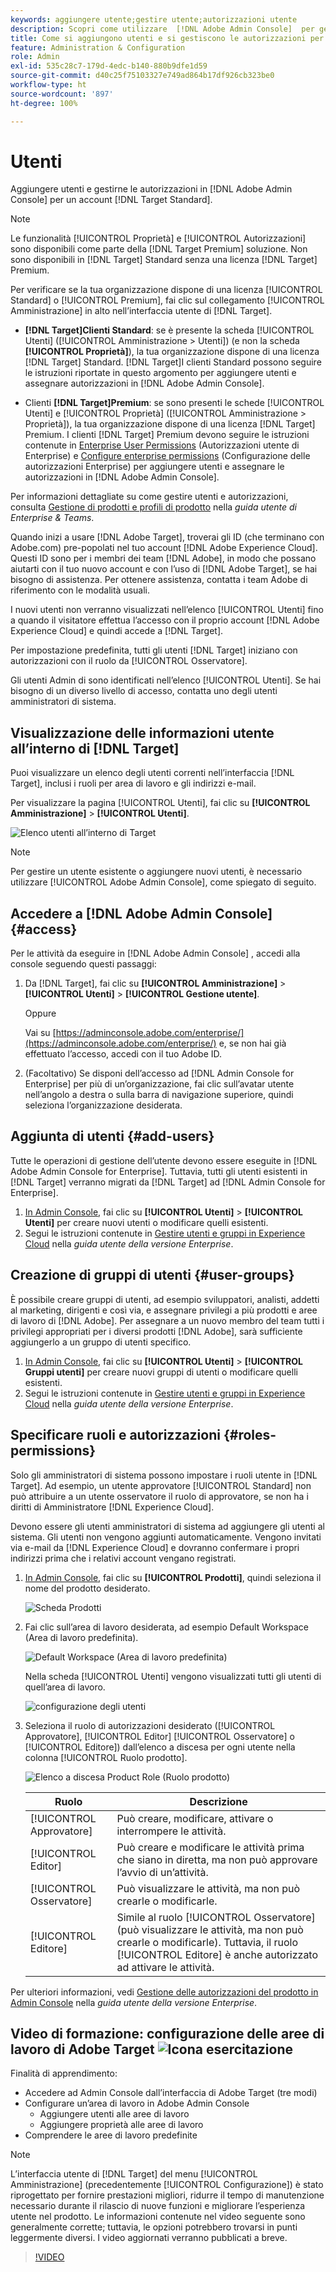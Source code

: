 ```yaml
---
keywords: aggiungere utente;gestire utente;autorizzazioni utente
description: Scopri come utilizzare  [!DNL Adobe Admin Console]  per gestire gli utenti e le autorizzazioni e i diritti di questi in  [!DNL Adobe Target Standard].
title: Come si aggiungono utenti e si gestiscono le autorizzazioni per un account  [!DNL Target Standard] ?
feature: Administration & Configuration
role: Admin
exl-id: 535c28c7-179d-4edc-b140-880b9dfe1d59
source-git-commit: d40c25f75103327e749ad864b17df926cb323be0
workflow-type: ht
source-wordcount: '897'
ht-degree: 100%

---
```


# Utenti

Aggiungere utenti e gestirne le autorizzazioni in [!DNL Adobe Admin Console] per un account [!DNL Target Standard].

>[!NOTE]
>
>Le funzionalità [!UICONTROL Proprietà] e [!UICONTROL Autorizzazioni] sono disponibili come parte della [!DNL Target Premium] soluzione. Non sono disponibili in [!DNL Target] Standard senza una licenza [!DNL Target] Premium.
>
>Per verificare se la tua organizzazione dispone di una licenza [!UICONTROL Standard] o [!UICONTROL Premium], fai clic sul collegamento [!UICONTROL Amministrazione] in alto nell’interfaccia utente di [!DNL Target].
>
>* **[!DNL Target]Clienti Standard**: se è presente la scheda [!UICONTROL Utenti] ([!UICONTROL Amministrazione > Utenti]) (e non la scheda **[!UICONTROL Proprietà]**), la tua organizzazione dispone di una licenza [!DNL Target] Standard.  [!DNL Target]I clienti Standard possono seguire le istruzioni riportate in questo argomento per aggiungere utenti e assegnare autorizzazioni in [!DNL Adobe Admin Console].
>
>* Clienti **[!DNL Target]Premium**: se sono presenti le schede [!UICONTROL Utenti] e [!UICONTROL Proprietà] ([!UICONTROL Amministrazione > Proprietà]), la tua organizzazione dispone di una licenza [!DNL Target] Premium. I clienti [!DNL Target] Premium devono seguire le istruzioni contenute in [Enterprise User Permissions](/help/main/administrating-target/c-user-management/property-channel/property-channel.md) (Autorizzazioni utente di Enterprise) e [Configure enterprise permissions](/help/main/administrating-target/c-user-management/property-channel/properties-overview.md) (Configurazione delle autorizzazioni Enterprise) per aggiungere utenti e assegnare le autorizzazioni in [!DNL Adobe Admin Console].
>
>Per informazioni dettagliate su come gestire utenti e autorizzazioni, consulta [Gestione di prodotti e profili di prodotto](https://helpx.adobe.com/it/enterprise/using/manage-products-and-profiles.html) nella *guida utente di Enterprise &amp; Teams*.

Quando inizi a usare [!DNL Adobe Target], troverai gli ID (che terminano con Adobe.com) pre-popolati nel tuo account [!DNL Adobe Experience Cloud]. Questi ID sono per i membri dei team [!DNL Adobe], in modo che possano aiutarti con il tuo nuovo account e con l’uso di [!DNL Adobe Target], se hai bisogno di assistenza. Per ottenere assistenza, contatta i team Adobe di riferimento con le modalità usuali.

I nuovi utenti non verranno visualizzati nell’elenco [!UICONTROL Utenti] fino a quando il visitatore effettua l’accesso con il proprio account [!DNL Adobe Experience Cloud] e quindi accede a [!DNL Target].

Per impostazione predefinita, tutti gli utenti [!DNL Target] iniziano con autorizzazioni con il ruolo da [!UICONTROL Osservatore].

Gli utenti Admin di sono identificati nell’elenco [!UICONTROL Utenti]. Se hai bisogno di un diverso livello di accesso, contatta uno degli utenti amministratori di sistema.

## Visualizzazione delle informazioni utente all’interno di [!DNL Target]

Puoi visualizzare un elenco degli utenti correnti nell’interfaccia [!DNL Target], inclusi i ruoli per area di lavoro e gli indirizzi e-mail.

Per visualizzare la pagina [!UICONTROL Utenti], fai clic su **[!UICONTROL Amministrazione]** > **[!UICONTROL Utenti]**.

![Elenco utenti all’interno di Target](/help/main/administrating-target/c-user-management/c-user-management/assets/user-list-target.png)

>[!NOTE]
>
>Per gestire un utente esistente o aggiungere nuovi utenti, è necessario utilizzare [!UICONTROL Adobe Admin Console], come spiegato di seguito.

## Accedere a [!DNL Adobe Admin Console] {#access}

Per le attività da eseguire in [!DNL Adobe Admin Console] , accedi alla console seguendo questi passaggi:

1. Da [!DNL Target], fai clic su **[!UICONTROL Amministrazione]** > **[!UICONTROL Utenti]** > **[!UICONTROL Gestione utente]**.

   Oppure

   Vai su [https://adminconsole.adobe.com/enterprise/](https://adminconsole.adobe.com/enterprise/) e, se non hai già effettuato l’accesso, accedi con il tuo Adobe ID.

1. (Facoltativo) Se disponi dell’accesso ad [!DNL Admin Console for Enterprise] per più di un’organizzazione, fai clic sull’avatar utente nell’angolo a destra o sulla barra di navigazione superiore, quindi seleziona l’organizzazione desiderata.

## Aggiunta di utenti {#add-users}

Tutte le operazioni di gestione dell’utente devono essere eseguite in [!DNL Adobe Admin Console for Enterprise]. Tuttavia, tutti gli utenti esistenti in [!DNL Target] verranno migrati da [!DNL Target] ad [!DNL Admin Console for Enterprise].

1. [In Admin Console](/help/main/administrating-target/c-user-management/c-user-management/user-management.md#section_79796E0227D048F59BAE0AB02E544EBE), fai clic su **[!UICONTROL Utenti]** > **[!UICONTROL Utenti]** per creare nuovi utenti o modificare quelli esistenti.
1. Segui le istruzioni contenute in [Gestire utenti e gruppi in Experience Cloud](https://helpx.adobe.com/it/enterprise/using/users.html) nella *guida utente della versione Enterprise*.

## Creazione di gruppi di utenti {#user-groups}

È possibile creare gruppi di utenti, ad esempio sviluppatori, analisti, addetti al marketing, dirigenti e così via, e assegnare privilegi a più prodotti e aree di lavoro di [!DNL Adobe]. Per assegnare a un nuovo membro del team tutti i privilegi appropriati per i diversi prodotti [!DNL Adobe], sarà sufficiente aggiungerlo a un gruppo di utenti specifico.

1. [In Admin Console](/help/main/administrating-target/c-user-management/c-user-management/user-management.md#section_79796E0227D048F59BAE0AB02E544EBE), fai clic su **[!UICONTROL Utenti]** > **[!UICONTROL Gruppi utenti]** per creare nuovi gruppi di utenti o modificare quelli esistenti.
1. Segui le istruzioni contenute in [Gestire utenti e gruppi in Experience Cloud](https://helpx.adobe.com/it/enterprise/using/users.html) nella *guida utente della versione Enterprise*.

## Specificare ruoli e autorizzazioni {#roles-permissions}

Solo gli amministratori di sistema possono impostare i ruoli utente in [!DNL Target]. Ad esempio, un utente approvatore [!UICONTROL Standard] non può attribuire a un utente osservatore il ruolo di approvatore, se non ha i diritti di Amministratore [!DNL Experience Cloud].

Devono essere gli utenti amministratori di sistema ad aggiungere gli utenti al sistema. Gli utenti non vengono aggiunti automaticamente. Vengono invitati via e-mail da [!DNL Experience Cloud] e dovranno confermare i propri indirizzi prima che i relativi account vengano registrati.

1. [In Admin Console](/help/main/administrating-target/c-user-management/c-user-management/user-management.md#section_79796E0227D048F59BAE0AB02E544EBE), fai clic su **[!UICONTROL Prodotti]**, quindi seleziona il nome del prodotto desiderato.

   ![Scheda Prodotti](/help/main/administrating-target/c-user-management/c-user-management/assets/workspace-publisher.png)

1. Fai clic sull’area di lavoro desiderata, ad esempio Default Workspace (Area di lavoro predefinita).

   ![Default Workspace (Area di lavoro predefinita)](/help/main/administrating-target/c-user-management/c-user-management/assets/default-workspace-new.png)

   Nella scheda [!UICONTROL Utenti] vengono visualizzati tutti gli utenti di quell’area di lavoro.

   ![configurazione degli utenti](/help/main/administrating-target/c-user-management/c-user-management/assets/configuration_users-new-publisher.png)

1. Seleziona il ruolo di autorizzazioni desiderato ([!UICONTROL Approvatore], [!UICONTROL Editor] [!UICONTROL Osservatore] o [!UICONTROL Editore]) dall’elenco a discesa per ogni utente nella colonna [!UICONTROL Ruolo prodotto].

   ![Elenco a discesa Product Role (Ruolo prodotto)](/help/main/administrating-target/c-user-management/c-user-management/assets/product-role-new.png)

   | Ruolo | Descrizione |
   |--- |--- |
   | [!UICONTROL Approvatore] | Può creare, modificare, attivare o interrompere le attività. |
   | [!UICONTROL Editor] | Può creare e modificare le attività prima che siano in diretta, ma non può approvare l’avvio di un’attività. |
   | [!UICONTROL Osservatore] | Può visualizzare le attività, ma non può crearle o modificarle. |
   | [!UICONTROL Editore] | Simile al ruolo [!UICONTROL Osservatore] (può visualizzare le attività, ma non può crearle o modificarle). Tuttavia, il ruolo [!UICONTROL Editore] è anche autorizzato ad attivare le attività. |

Per ulteriori informazioni, vedi [Gestione delle autorizzazioni del prodotto in Admin Console](https://helpx.adobe.com/it/enterprise/using/manage-permissions-and-roles.html) nella *guida utente della versione Enterprise*.

## Video di formazione: configurazione delle aree di lavoro di Adobe Target ![Icona esercitazione](/help/main/assets/tutorial.png)

Finalità di apprendimento:

* Accedere ad Admin Console dall’interfaccia di Adobe Target (tre modi)
* Configurare un’area di lavoro in Adobe Admin Console
   * Aggiungere utenti alle aree di lavoro
   * Aggiungere proprietà alle aree di lavoro
* Comprendere le aree di lavoro predefinite

>[!NOTE]
>
>L’interfaccia utente di [!DNL Target] del menu [!UICONTROL Amministrazione] (precedentemente [!UICONTROL Configurazione]) è stato riprogettato per fornire prestazioni migliori, ridurre il tempo di manutenzione necessario durante il rilascio di nuove funzioni e migliorare l’esperienza utente nel prodotto. Le informazioni contenute nel video seguente sono generalmente corrette; tuttavia, le opzioni potrebbero trovarsi in punti leggermente diversi. I video aggiornati verranno pubblicati a breve.

>[!VIDEO](https://video.tv.adobe.com/v/19463/)
